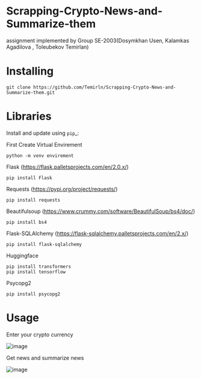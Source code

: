 # Scrapping-Crypto-News-and-Summarize-them
 
assignment implemented by Group SE-2003(Dosymkhan Usen, Kalamkas Agadilova , Toleubekov Temirlan)

# Installing

    git clone https://github.com/Temirln/Scrapping-Crypto-News-and-Summarize-them.git

# Libraries

Install and update using `pip`_:

First Create Virtual Envirement

    python -m venv envirement

Flask (https://flask.palletsprojects.com/en/2.0.x/)

    pip install Flask

Requests (https://pypi.org/project/requests/)

    pip install requests

Beautifulsoup (https://www.crummy.com/software/BeautifulSoup/bs4/doc/)

    pip install bs4

Flask-SQLAlchemy (https://flask-sqlalchemy.palletsprojects.com/en/2.x/)

    pip install flask-sqlalchemy

Huggingface

    pip install transformers
    pip install tensorflow
Psycopg2
 
    pip install psycopg2
    
# Usage 

Enter your crypto currency

![image](https://user-images.githubusercontent.com/74649499/142732838-18cb79ba-5555-4132-aa97-a5dbc921792f.png)

Get news and summarize news
 
![image](https://user-images.githubusercontent.com/74649499/142732844-c780a99b-f6ec-406f-b90d-15cca805dea3.png)


